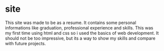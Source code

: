 # site
 This site was made to be as a resume. It contains some personal informations like graduation, professional experience and skills. This was my first  time  using html and css so i used the basics of web development. It should not be too impressive, but its a way to show my skills and compare with future projects.
